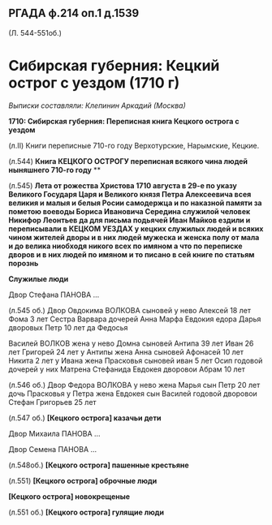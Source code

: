 ﻿
## РГАДА ф.214 оп.1 д.1539 
(Л. 544-551об.)

# Сибирская губерния: Кецкий острог с уездом (1710 г)


_Выписки составляли: Клепинин Аркадий (Москва)_

**1710: Сибирская губерния: Переписная книга Кецкого острога с уездом**


(л.II) Книги переписные 710-го году Верхотурские, Нарымские, Кецкие.


(л.544) **Книга КЕЦКОГО ОСТРОГУ переписная всякого чина людей ныняшнего 710-го году**
**


(л.545) **Лета от рожества Христова 1710 августа в 29-е по указу Великого Государя Царя и Великого князя Петра Алексеевича всея великия и малыя и белыя Росии самодержца и по наказной памяти за пометою воеводы Бориса Ивановича Середина служилой человек Никифор Леонтьев да для письма подьячей Иван Майков ездили и переписывали в КЕЦКОМ УЕЗДАХ у кецких служилых людей и всяких чином жителей дворы и в них людей мужеска и женска полу от мала и до велика ниобходя никого всех по имяном а что по переписке дворов и в них людей по имяном и то писано в сей книге по статьям порознь**


**Служилые люди**


Двор Стефана ПАНОВА …



(л.545 об.) Двор Овдокима ВОЛКОВА сыновей у нево Алексей 18 лет Фома 3 лет Сестра Варвара дочерей Анна Марфа Евдокия едора Дарья дворовых Петр 10 лет да Федосья



Василей ВОЛКОВ жена у нево Домна сыновей Антипа 39 лет Иван 26 лет Григорей 24 лет у Антипы жена Анна сыновей Афонасей 10 лет Никита 2 лет у Ивана жена Прасковья сыновей иван 5 лет Осип годовой дочерей у них Матрена Стефанида Евдокея дворовои Абрам 10 лет



(л.546 об.) Двор Федора ВОЛКОВА у нево жена Марья сын Петр 20 лет дочь Прасковья у Петра жена Евдокея сын Василей годовой дворовои Стефан Григорьев 25 лет



(л.547 об.) **[Кецкого острога] казачьи дети**



Двор Михаила ПАНОВА …



Двор Семена ПАНОВА …



(л.548об.) **[Кецкого острога] пашенные крестьяне**



(л.551) **[Кецкого острога] оброчные люди**



**[Кецкого острога] новокрещеные**



(л.551 об.) **[Кецкого острога] гулящие люди**

